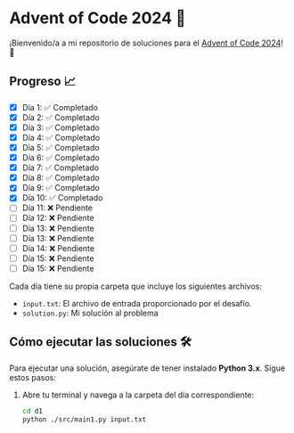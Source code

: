 # Advent of Code 2024 🎄

¡Bienvenido/a a mi repositorio de soluciones para el [Advent of Code 2024](https://adventofcode.com/2024)! 🌟

## Progreso 📈
- [x] Día 1:  ✅ Completado
- [x] Día 2:  ✅ Completado
- [x] Día 3:  ✅ Completado
- [x] Día 4:  ✅ Completado
- [x] Día 5:  ✅ Completado
- [x] Día 6:  ✅ Completado
- [x] Día 7:  ✅ Completado
- [x] Día 8:  ✅ Completado
- [x] Día 9:  ✅ Completado
- [x] Día 10: ✅ Completado
- [ ] Día 11: ❌ Pendiente
- [ ] Día 12: ❌ Pendiente
- [ ] Día 13: ❌ Pendiente
- [ ] Día 13: ❌ Pendiente
- [ ] Día 14: ❌ Pendiente
- [ ] Día 15: ❌ Pendiente
- [ ] Día 15: ❌ Pendiente

Cada día tiene su propia carpeta que incluye los siguientes archivos:
- `input.txt`: El archivo de entrada proporcionado por el desafío.
- `solution.py`: Mi solución al problema

## Cómo ejecutar las soluciones 🛠️

Para ejecutar una solución, asegúrate de tener instalado **Python 3.x**. Sigue estos pasos:

1. Abre tu terminal y navega a la carpeta del día correspondiente:
   ```bash
   cd d1
   python ./src/main1.py input.txt
